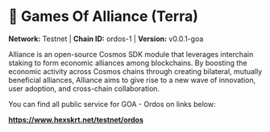 # 🤝 Games Of Alliance (Terra)

**Network:** Testnet | **Chain ID:** ordos-1 | **Version:** v0.0.1-goa

Alliance is an open-source Cosmos SDK module that leverages interchain staking to form economic alliances among blockchains. By boosting the economic activity across Cosmos chains through creating bilateral, mutually beneficial alliances, Alliance aims to give rise to a new wave of innovation, user adoption, and cross-chain collaboration.

You can find all public service for GOA - Ordos on links below:

**https://www.hexskrt.net/testnet/ordos**